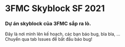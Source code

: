 # 3FMC Skyblock SF 2021

### Dự án skyblock của 3FMC sắp ra lò.  
Đây là nơi mình lên kế hoạch, các bạn báo bug, bla bla, ...  
Chuyển qua tab Issues để bắt đầu báo bug!
